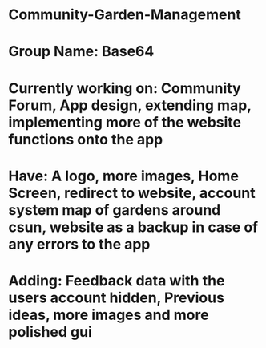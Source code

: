 # Community-Garden-Management

# Group Name: Base64 
# Currently working on: Community Forum, App design, extending map, implementing more of the website functions onto the app

# Have: A logo, more images, Home Screen, redirect to website, account system map of gardens around csun, website as a backup in case of any errors to the app

# Adding: Feedback data with the users account hidden, Previous ideas, more images and more polished gui
